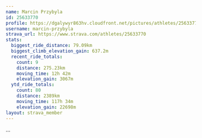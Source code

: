 ```yaml
---
name: Marcin Przybyla
id: 25633770
profile: https://dgalywyr863hv.cloudfront.net/pictures/athletes/25633770/12947173/2/large.jpg
username: marcin-przybyla
strava_url: https://www.strava.com/athletes/25633770
stats:
  biggest_ride_distance: 79.09km
  biggest_climb_elevation_gain: 637.2m
  recent_ride_totals:
    count: 9
    distance: 275.23km
    moving_time: 12h 42m
    elevation_gain: 3067m
  ytd_ride_totals:
    count: 80
    distance: 2389km
    moving_time: 117h 34m
    elevation_gain: 22698m
layout: strava_member
--- 
```

...

